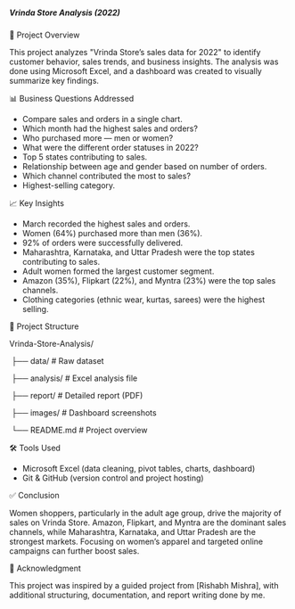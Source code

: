 ##### **Vrinda Store Analysis (2022)**



📌 Project Overview



This project analyzes "Vrinda Store’s sales data for 2022" to identify customer behavior, sales trends, and business insights. The analysis was done using Microsoft Excel, and a dashboard was created to visually summarize key findings.



📊 Business Questions Addressed



* Compare sales and orders in a single chart.
* Which month had the highest sales and orders?
* Who purchased more — men or women?
* What were the different order statuses in 2022?
* Top 5 states contributing to sales.
* Relationship between age and gender based on number of orders.
* Which channel contributed the most to sales?
* Highest-selling category.



📈 Key Insights



* March recorded the highest sales and orders.
* Women (64%) purchased more than men (36%).
* 92% of orders were successfully delivered.
* Maharashtra, Karnataka, and Uttar Pradesh were the top states contributing to sales.
* Adult women formed the largest customer segment.
* Amazon (35%), Flipkart (22%), and Myntra (23%) were the top sales channels.
* Clothing categories (ethnic wear, kurtas, sarees) were the highest selling.



📂 Project Structure



Vrinda-Store-Analysis/

&nbsp;├── data/                 # Raw dataset

&nbsp;├── analysis/             # Excel analysis file

&nbsp;├── report/               # Detailed report (PDF)

&nbsp;├── images/               # Dashboard screenshots

&nbsp;└── README.md             # Project overview



🛠️ Tools Used



* Microsoft Excel (data cleaning, pivot tables, charts, dashboard)
* Git \& GitHub (version control and project hosting)



✅ Conclusion



Women shoppers, particularly in the adult age group, drive the majority of sales on Vrinda Store. Amazon, Flipkart, and Myntra are the dominant sales channels, while Maharashtra, Karnataka, and Uttar Pradesh are the strongest markets. Focusing on women’s apparel and targeted online campaigns can further boost sales.



📌 Acknowledgment



This project was inspired by a guided project from \[Rishabh Mishra], with additional structuring, documentation, and report writing done by me.






